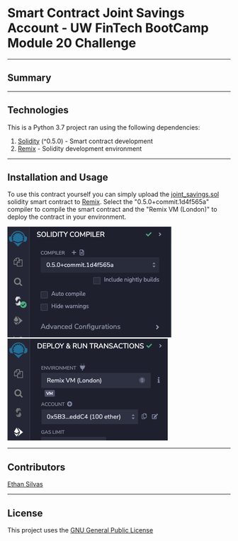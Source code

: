 # Smart Contract Joint Savings Account - UW FinTech BootCamp Module 20 Challenge



---

## Summary



---

## Technologies

This is a Python 3.7 project ran using the following dependencies:
1. [Solidity](https://soliditylang.org/) (^0.5.0) - Smart contract development
2. [Remix](https://remix.ethereum.org/) - Solidity development environment

---

## Installation and Usage

To use this contract yourself you can simply upload the [joint_savings.sol](./joint_savings.sol) solidity smart contract to [Remix](https://remix.ethereum.org/). Select the "0.5.0+commit.1d4f565a" compiler to compile the smart contract and the "Remix VM (London)" to deploy the contract in your environment. 

![Compile with 0.5.0+commit.1d4f565a compiler](./Resources/compile.png)
![Deploy on Remix VM (London) EVM](./Resources/deploy.png)

---

## Contributors

[Ethan Silvas](https://github.com/ethansilvas)

---

## License

This project uses the [GNU General Public License](https://choosealicense.com/licenses/gpl-3.0/)